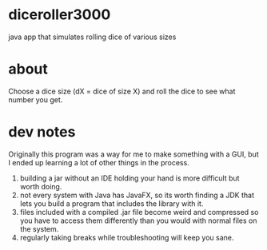 # diceroller3000
java app that simulates rolling dice of various sizes

# about
Choose a dice size (dX = dice of size X) and roll the dice to see what number you get.

# dev notes
Originally this program was a way for me to make something with a GUI, but I ended up learning a lot of other things in the process.
1. building a jar without an IDE holding your hand is more difficult but worth doing.
2. not every system with Java has JavaFX, so its worth finding a JDK that lets you build a program that includes the library with it.
3. files included with a compiled .jar file become weird and compressed so you have to access them differently than you would with normal files on the system.
4. regularly taking breaks while troubleshooting will keep you sane.
